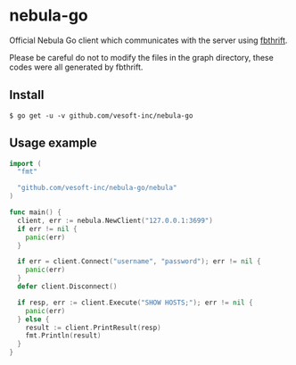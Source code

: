 # nebula-go

Official Nebula Go client which communicates with the server using [fbthrift](https://github.com/facebook/fbthrift/).

Please be careful do not to modify the files in the graph directory, these codes were all generated by fbthrift.

## Install

```shell
$ go get -u -v github.com/vesoft-inc/nebula-go
```

## Usage example

```go
import (
  "fmt"

  "github.com/vesoft-inc/nebula-go/nebula"
)

func main() {
  client, err := nebula.NewClient("127.0.0.1:3699")
  if err != nil {
    panic(err)
  }

  if err = client.Connect("username", "password"); err != nil {
    panic(err)
  }
  defer client.Disconnect()

  if resp, err := client.Execute("SHOW HOSTS;"); err != nil {
    panic(err)
  } else {
    result := client.PrintResult(resp)
    fmt.Println(result)
  }
}
```
